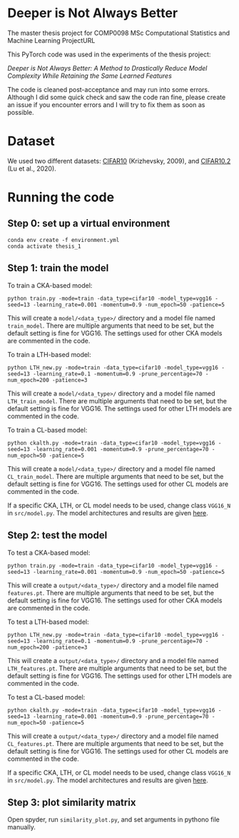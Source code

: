 # Deeper is Not Always Better
The master thesis project for COMP0098 MSc Computational Statistics and Machine Learning ProjectURL

This PyTorch code was used in the experiments of the thesis project:

_Deeper is Not Always Better: A Method to Drastically Reduce Model Complexity While Retaining the Same Learned Features_

The code is cleaned post-acceptance and may run into some errors. Although I did some quick check and saw the code ran fine, please create an issue if you encounter errors and I will try to fix them as soon as possible.

# Dataset
We used two different datasets: [CIFAR10](https://www.cs.toronto.edu/~kriz/cifar.html) (Krizhevsky, 2009), and [CIFAR10.2](https://github.com/modestyachts/cifar-10.2) (Lu et al., 2020).

# Running the code
## Step 0: set up a virtual environment
```
conda env create -f environment.yml
conda activate thesis_1
```

## Step 1: train the model
To train a CKA-based model:
```
python train.py -mode=train -data_type=cifar10 -model_type=vgg16 -seed=13 -learning_rate=0.001 -momentum=0.9 -num_epoch=50 -patience=5
```
This will create a ```model/<data_type>/``` directory and a model file named ```train_model```. There are multiple arguments that need to be set, but the default setting is fine for VGG16. The settings used for other CKA models are commented in the code.

To train a LTH-based model:
```
python LTH_new.py -mode=train -data_type=cifar10 -model_type=vgg16 -seed=13 -learning_rate=0.1 -momentum=0.9 -prune_percentage=70 -num_epoch=200 -patience=3
```
This will create a ```model/<data_type>/``` directory and a model file named ```LTH_train_model```. There are multiple arguments that need to be set, but the default setting is fine for VGG16. The settings used for other LTH models are commented in the code.


To train a CL-based model:
```
python ckalth.py -mode=train -data_type=cifar10 -model_type=vgg16 -seed=13 -learning_rate=0.001 -momentum=0.9 -prune_percentage=70 -num_epoch=50 -patience=5
```
This will create a ```model/<data_type>/``` directory and a model file named ```CL_train_model```. There are multiple arguments that need to be set, but the default setting is fine for VGG16. The settings used for other CL models are commented in the code.

If a specific CKA, LTH, or CL model needs to be used, change class ```VGG16_N```  in ```src/model.py```. The model architectures and results are given [here](https://github.com/YHJYH/COMP0098_21049846/blob/main/model_architecture.md#list-of-architectures).

## Step 2: test the model
To test a CKA-based model:
```
python train.py -mode=train -data_type=cifar10 -model_type=vgg16 -seed=13 -learning_rate=0.001 -momentum=0.9 -num_epoch=50 -patience=5
```
This will create a ```output/<data_type>/``` directory and a model file named ```features.pt```. There are multiple arguments that need to be set, but the default setting is fine for VGG16. The settings used for other CKA models are commented in the code.

To test a LTH-based model:
```
python LTH_new.py -mode=train -data_type=cifar10 -model_type=vgg16 -seed=13 -learning_rate=0.1 -momentum=0.9 -prune_percentage=70 -num_epoch=200 -patience=3
```
This will create a ```output/<data_type>/``` directory and a model file named ```LTH_features.pt```. There are multiple arguments that need to be set, but the default setting is fine for VGG16. The settings used for other LTH models are commented in the code.


To test a CL-based model:
```
python ckalth.py -mode=train -data_type=cifar10 -model_type=vgg16 -seed=13 -learning_rate=0.001 -momentum=0.9 -prune_percentage=70 -num_epoch=50 -patience=5
```
This will create a ```output/<data_type>/``` directory and a model file named ```CL_features.pt```. There are multiple arguments that need to be set, but the default setting is fine for VGG16. The settings used for other CL models are commented in the code.

If a specific CKA, LTH, or CL model needs to be used, change class ```VGG16_N```  in ```src/model.py```. The model architectures and results are given [here](https://github.com/YHJYH/COMP0098_21049846/blob/main/model_architecture.md#list-of-architectures).

## Step 3: plot similarity matrix
Open spyder, run ```similarity_plot.py```, and set arguments in pythono file manually.
